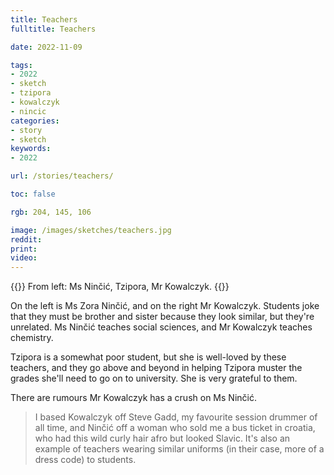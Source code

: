 ```yaml
---
title: Teachers
fulltitle: Teachers

date: 2022-11-09

tags:
- 2022
- sketch
- tzipora
- kowalczyk
- nincic
categories:
- story
- sketch
keywords:
- 2022

url: /stories/teachers/

toc: false

rgb: 204, 145, 106

image: /images/sketches/teachers.jpg
reddit:
print:
video:
---
```

{{<hint caption>}}
From left: Ms Ninčić, Tzipora, Mr Kowalczyk.
{{</hint>}}

On the left is Ms Zora Ninčić, and on the right Mr Kowalczyk. Students joke that they must be brother and sister because they look similar, but they're unrelated. Ms Ninčić teaches social sciences, and Mr Kowalczyk teaches chemistry.

Tzipora is a somewhat poor student, but she is well-loved by these teachers, and they go above and beyond in helping Tzipora muster the grades she'll need to go on to university. She is very grateful to them.

There are rumours Mr Kowalczyk has a crush on Ms Ninčić.

> I based Kowalczyk off Steve Gadd, my favourite session drummer of all time, and Ninčić off a woman who sold me a bus ticket in croatia, who had this wild curly hair afro but looked Slavic.
It's also an example of teachers wearing similar uniforms (in their case, more of a dress code) to students.